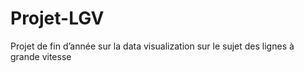 # Projet-LGV
Projet de fin d’année sur la data visualization sur le sujet des lignes à grande vitesse 
